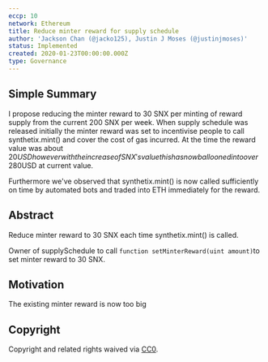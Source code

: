 ```yaml
---
eccp: 10
network: Ethereum
title: Reduce minter reward for supply schedule
author: 'Jackson Chan (@jacko125), Justin J Moses (@justinjmoses)'
status: Implemented
created: 2020-01-23T00:00:00.000Z
type: Governance
---
```


## Simple Summary

<!--"If you can't explain it simply, you don't understand it well enough." Provide a simplified and layman-accessible explanation of the ECCP.-->

I propose reducing the minter reward to 30 SNX per minting of reward supply from the current 200 SNX per week. When supply schedule was released initially the minter reward was set to incentivise people to call synthetix.mint() and cover the cost of gas incurred. At the time the reward value was about $20USD however with the increase of SNX's value this has now ballooned into over ~$280USD at current value.

Furthermore we've observed that synthetix.mint() is now called sufficiently on time by automated bots and traded into ETH immediately for the reward.

## Abstract

<!--A short (~200 word) description of the variable change proposed.-->

Reduce minter reward to 30 SNX each time synthetix.mint() is called.

Owner of supplySchedule to call `function setMinterReward(uint amount)`to set minter reward to 30 SNX.

## Motivation

<!--The motivation is critical for ECCPs that want to update variables within Elysian. It should clearly explain why the existing variable is not incentive aligned. ECCP submissions without sufficient motivation may be rejected outright.-->

The existing minter reward is now too big

## Copyright

Copyright and related rights waived via [CC0](https://creativecommons.org/publicdomain/zero/1.0/).
